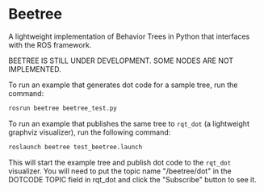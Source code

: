Beetree
=======

A lightweight implementation of Behavior Trees in Python that interfaces with the ROS framework.

BEETREE IS STILL UNDER DEVELOPMENT. SOME NODES ARE NOT IMPLEMENTED.

To run an example that generates dot code for a sample tree, run the command:

```bash
rosrun beetree beetree_test.py
```

To run an example that publishes the same tree to `rqt_dot` (a lightweight graphviz visualizer), run the following command:

```bash
roslaunch beetree test_beetree.launch
```

This will start the example tree and publish dot code to the `rqt_dot` visualizer.  You will need to put the topic name "/beetree/dot" in the DOTCODE TOPIC field in rqt_dot and click the "Subscribe" button to see it.
